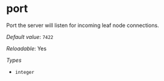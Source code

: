 # port

Port the server will listen for incoming leaf node
connections.

*Default value*: `7422`

*Reloadable*: Yes

*Types*

- `integer`


